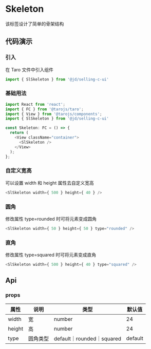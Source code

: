  
# Skeleton
该标签设计了简单的骨架结构
## 代码演示
### 引入
在 Taro 文件中引入组件
```js
import { SlSkeleton } from '@jd/selling-c-ui'
```
### 基础用法
```js
import React from 'react';
import { FC } from '@tarojs/taro';
import { View } from '@tarojs/components';
import { SlSkeleton } from '@jd/selling-c-ui'

const Skeleton: FC = () => {
  return (
    <View className="container">
      <SlSkeleton />
    </View>
  );
};
```

### 自定义宽高
可以设置 width 和 height 属性去自定义宽高
```js
<SlSkeleton width={ 500 } height={ 40 } />
```

### 圆角
修改属性 type=rounded 时可将元素变成圆角
```js
<SlSkeleton width={ 50 } height={ 50 } type="rounded" />
```

### 直角
修改属性 type=squared 时可将元素变成直角
```js
<SlSkeleton width={ 500 } height={ 40 } type="squared" />
```


## Api
### props
|  属性   | 说明  | 类型 | 默认值 |
|  ----  | ----  | ---- | ---- |
| width | 宽 | number | 24 |
| height | 高 | number | 24 |
| type | 圆角类型 | default｜rounded｜squared | default |

